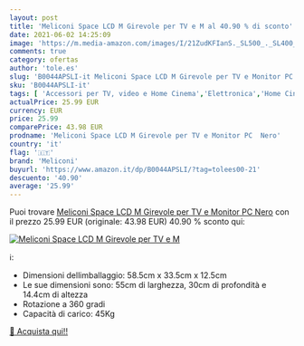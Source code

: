 ```yaml
---
layout: post
title: 'Meliconi Space LCD M Girevole per TV e M al 40.90 % di sconto'
date: 2021-06-02 14:25:09
image: 'https://m.media-amazon.com/images/I/21ZudKFIanS._SL500_._SL400_.jpg'
comments: true
category: ofertas
author: 'tole.es'
slug: 'B0044APSLI-it Meliconi Space LCD M Girevole per TV e Monitor PC Nero'
sku: 'B0044APSLI-it'
tags: [ 'Accessori per TV, video e Home Cinema','Elettronica','Home Cinema, TV e video','Supporti e mobili TV','Supporti girevoli per TV','meliconi', ]
actualPrice: 25.99 EUR
currency: EUR
price: 25.99
comparePrice: 43.98 EUR
prodname: 'Meliconi Space LCD M Girevole per TV e Monitor PC  Nero'
country: 'it'
flag: '🇮🇹'
brand: 'Meliconi'
buyurl: 'https://www.amazon.it/dp/B0044APSLI/?tag=tolees00-21'
descuento: '40.90'
average: '25.99'
---
```


Puoi trovare [Meliconi Space LCD M Girevole per TV e Monitor PC  Nero](https://www.amazon.it/dp/B0044APSLI/?tag=tolees00-21) con il prezzo 25.99 EUR (originale: 43.98 EUR) 40.90 % sconto qui:

[![Meliconi Space LCD M Girevole per TV e M](https://m.media-amazon.com/images/I/21ZudKFIanS._SL500_._SL400_.jpg)](https://www.amazon.it/dp/B0044APSLI/?tag=tolees00-21)

ℹ️:

- Dimensioni dellimballaggio: 58.5cm x 33.5cm x 12.5cm
- Le sue dimensioni sono: 55cm di larghezza, 30cm di profondità e 14.4cm di altezza
- Rotazione a 360 gradi
- Capacità di carico: 45Kg

[🛒 Acquista qui!!](https://www.amazon.it/dp/B0044APSLI/?tag=tolees00-21)
